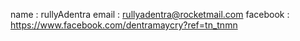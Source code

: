 name     : rullyAdentra
email    : rullyadentra@rocketmail.com
facebook : https://www.facebook.com/dentramaycry?ref=tn_tnmn